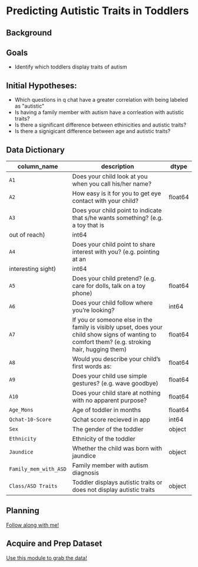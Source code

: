 # Predicting Autistic Traits in Toddlers
## Background
> 
## Goals
- Identify which toddlers display traits of autism
## Initial Hypotheses:
- Which questions in q chat have a greater correlation with being labeled as "autistic"
- Is having a family member with autism have a corrleation with autistic traits?
- Is there a significant difference between ethinicities and autistic traits?
- Is there a signigicant difference between age and autistic traits?
## Data Dictionary

| column_name                 | description                                                                                                         | dtype    |
|-----------------------------|---------------------------------------------------------------------------------------------------------------------|----------|
| `A1`                  | Does your child look at you when you call his/her name?                                                                                |  |int64    |
| `A2`                 | How easy is it for you to get eye contact with your child?                                                           |              float64  |
| `A3`                  | Does your child point to indicate that s/he wants something? (e.g. a toy that is 
out of reach)                                                                                  |  int64    |
| `A4`          | Does your child point to share interest with you? (e.g. pointing at an 
interesting sight)                                |      int64           |     |   
| `A5`                      | Does your child pretend? (e.g. care for dolls, talk on a toy phone)                                                                    |                 float64  |
| `A6`                      | Does your child follow where you’re looking?  |                 int64    |
| `A7`                  | If you or someone else in the family is visibly upset, does your child show signs of wanting to comfort them? (e.g. stroking hair, hugging them)                                                             |                 float64  |
| `A8`                 | Would you describe your child’s first words as:                                                             |                 float64  |
| `A9`                  | Does your child use simple gestures? (e.g. wave goodbye)                                                                                       |                 float64  |
| `A10`    | Does your child stare at nothing with no apparent purpose?                                |                 float64  |
| `Age_Mons `              | Age of toddler in months                                                                      |                 float64  |
| `Qchat-10-Score`                  | Qchat score recieved in app                                                                           |                 int64    |
| `Sex`                   | The gender of the toddler                                                                    |                 object    |
| `Ethnicity`                   | Ethnicity of the toddler                                  |                 | object    |
| `Jaundice`                 | Whether the child was born with jaundice                                                                          |                 object    |
| `Family_mem_with_ASD`           | Family member with autism diagnosis                                                             |                 | object |
| `Class/ASD Traits`           | Toddler displays autistic traits or does not display autistic traits                                                             |                 object  |

## Planning
[Follow along with me!](https://trello.com/b/kZhzTUYs/individual-project-board)

## Acquire and Prep Dataset
[Use this module to grab the data! ](https://github.com/segovialori/toddler_autism_predictor/blob/master/wrangle.py)